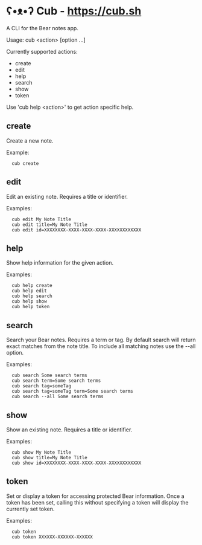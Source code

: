 # ʕ•ᴥ•ʔ Cub - https://cub.sh

A CLI for the Bear notes app.

Usage: cub &lt;action&gt; [option ...]

Currently supported actions:
- create
- edit
- help
- search
- show
- token

Use 'cub help &lt;action&gt;' to get action specific help.

## create

Create a new note.

Example:
```
  cub create
```

## edit

Edit an existing note. Requires a title or identifier.

Examples:
```
  cub edit My Note Title
  cub edit title=My Note Title
  cub edit id=XXXXXXXX-XXXX-XXXX-XXXX-XXXXXXXXXXXX
```

## help

Show help information for the given action.

Examples:
```
  cub help create
  cub help edit
  cub help search
  cub help show
  cub help token
```

## search

Search your Bear notes. Requires a term or tag. By default search will return exact matches from the note title. To include all matching notes use the --all option.

Examples:
```
  cub search Some search terms
  cub search term=Some search terms
  cub search tag=someTag
  cub search tag=someTag term=Some search terms
  cub search --all Some search terms
```

## show

Show an existing note. Requires a title or identifier.

Examples:
```
  cub show My Note Title
  cub show title=My Note Title
  cub show id=XXXXXXXX-XXXX-XXXX-XXXX-XXXXXXXXXXXX
```

## token

Set or display a token for accessing protected Bear information. Once a token has been set, calling this without specifying a token will display the currently set token.

Examples:
```
  cub token
  cub token XXXXXX-XXXXXX-XXXXXX
```

